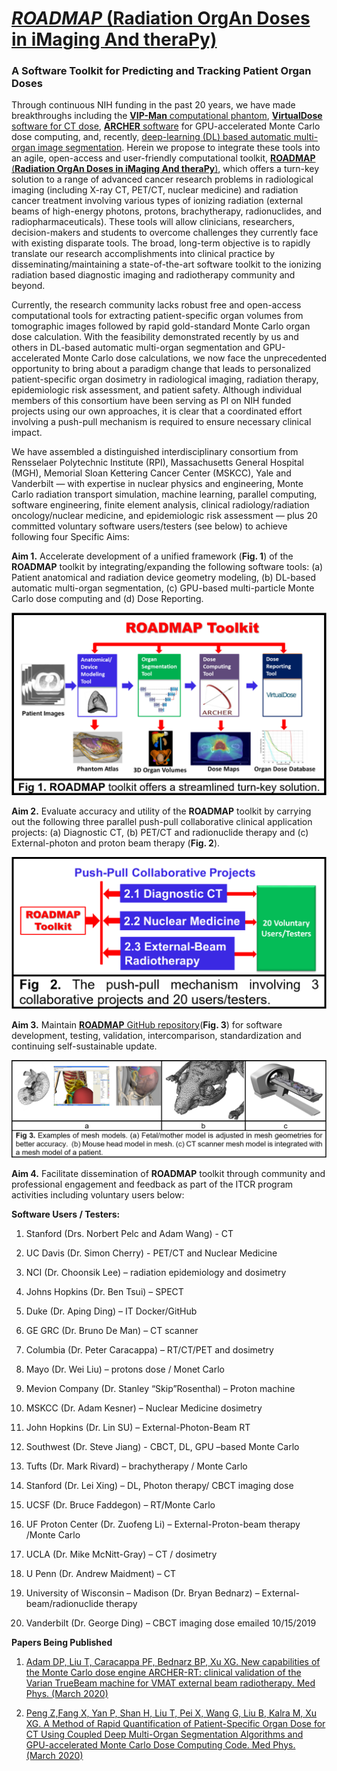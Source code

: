 # [*ROADMAP* (Radiation OrgAn Doses in iMaging And theraPy)](http://www.rpi.edu/dept/radsafe/public_html/ROADMAP.htm)

### A Software Toolkit for Predicting and Tracking Patient Organ Doses 

Through continuous NIH funding in the past 20 years, we have made breakthroughs including the [**VIP-Man** computational phantom](http://www.virtualphantoms.org), [**VirtualDose** software for CT dose](http://www.virtualphantoms.com/our-products/virtualdose/), [**ARCHER** software](http://www.archer-mc.com/) for GPU-accelerated Monte Carlo dose computing, and, recently, [deep-learning (DL) based automatic multi-organ image segmentation](https://aapm.onlinelibrary.wiley.com/doi/abs/10.1002/mp.14131). Herein we propose to integrate these tools into an agile, open-access and user-friendly computational toolkit, [**ROADMAP** (**Radiation OrgAn Doses in iMaging And theraPy**)](http://www.rpi.edu/dept/radsafe/public_html/ROADMAP.htm), which offers a turn-key solution to a range of advanced cancer research problems in radiological imaging (including X-ray CT, PET/CT, nuclear medicine) and radiation cancer treatment involving various types of ionizing radiation (external beams of high-energy photons, protons, brachytherapy, radionuclides, and radiopharmaceuticals).  These tools will allow clinicians, researchers, decision-makers and students to overcome challenges they currently face with existing disparate tools. The broad, long-term objective is to rapidly translate our research accomplishments into clinical practice by disseminating/maintaining a state-of-the-art software toolkit to the ionizing radiation based diagnostic imaging and radiotherapy community and beyond.     

Currently, the research community lacks robust free and open-access computational tools for extracting patient-specific organ volumes from tomographic images followed by rapid gold-standard Monte Carlo organ dose calculation. With the feasibility demonstrated recently by us and others in DL-based automatic multi-organ segmentation and GPU-accelerated Monte Carlo dose calculations, we now face the unprecedented opportunity to bring about a paradigm change that leads to personalized patient-specific organ dosimetry in radiological imaging, radiation therapy, epidemiologic risk assessment, and patient safety. Although individual members of this consortium have been serving as PI on NIH funded projects using our own approaches, it is clear that a coordinated effort involving a push-pull mechanism is required to ensure necessary clinical impact.

We have assembled a distinguished interdisciplinary consortium from Rensselaer Polytechnic Institute (RPI), Massachusetts General Hospital (MGH), Memorial Sloan Kettering Cancer Center (MSKCC), Yale and Vanderbilt — with expertise in nuclear physics and engineering, Monte Carlo radiation transport simulation, machine learning, parallel computing, software engineering, finite element analysis, clinical radiology/radiation oncology/nuclear medicine, and epidemiologic risk assessment — plus 20 committed voluntary software users/testers (see below) to achieve following four Specific Aims: 

**Aim 1.** Accelerate development of a unified framework (**Fig. 1**) of the **ROADMAP** toolkit by   	integrating/expanding the following software tools: (a) Patient anatomical and radiation device 	geometry  modeling, (b) DL-based automatic multi-organ segmentation, (c) GPU-based multi-particle Monte Carlo dose computing and (d) Dose Reporting.

<img src="pictures/pic1.png" style="zoom: 50%;" />

**Aim 2.** Evaluate accuracy and utility of the **ROADMAP** toolkit by carrying out the following three parallel push-pull collaborative clinical application projects: (a) Diagnostic CT, (b) PET/CT and radionuclide therapy and (c) External-photon and proton beam therapy (**Fig. 2**). 

<img src="pictures/pic2.png" style="zoom: 50%;" />

**Aim 3.** Maintain [**ROADMAP** GitHub repository](http://github.com/RoadmapSoftware/RoadMap)(**Fig. 3**) for software development, testing, validation, intercomparison, standardization and continuing self-sustainable update.

![](pictures/pic3.png)

**Aim 4.** Facilitate dissemination of **ROADMAP** toolkit through community and professional engagement and feedback as part of the ITCR program activities including voluntary users below: 

**Software Users / Testers:**

1. Stanford (Drs. Norbert Pelc and Adam Wang) - CT

2. UC Davis (Dr. Simon Cherry) - PET/CT and Nuclear Medicine

3. NCI (Dr. Choonsik Lee) – radiation epidemiology and dosimetry

4. Johns Hopkins (Dr. Ben Tsui) – SPECT 

5. Duke (Dr. Aping Ding) – IT Docker/GitHub

6. GE GRC (Dr. Bruno De Man) – CT scanner 

7. Columbia (Dr. Peter Caracappa) – RT/CT/PET and dosimetry

8. Mayo (Dr. Wei Liu) – protons dose / Monet Carlo

9. Mevion Company (Dr. Stanley “Skip”Rosenthal) – Proton machine 

10. MSKCC (Dr. Adam Kesner) – Nuclear Medicine dosimetry

11. John Hopkins (Dr. Lin SU) – External-Photon-Beam RT

12. Southwest (Dr. Steve Jiang) - CBCT, DL, GPU –based Monte Carlo 

13. Tufts (Dr. Mark Rivard) – brachytherapy / Monte Carlo 

14. Stanford (Dr. Lei Xing) – DL, Photon therapy/ CBCT imaging dose 

15. UCSF (Dr. Bruce Faddegon) – RT/Monte Carlo

16. UF Proton Center (Dr. Zuofeng Li) – External-Proton-beam therapy /Monte Carlo

17. UCLA (Dr. Mike McNitt-Gray) – CT / dosimetry

18. U Penn (Dr. Andrew Maidment) – CT 

19. University of Wisconsin – Madison (Dr. Bryan Bednarz) – External-beam/radionuclide therapy

20. Vanderbilt (Dr. George Ding) – CBCT imaging dose emailed 10/15/2019

**Papers Being Published**

1. [Adam DP, Liu T, Caracappa PF, Bednarz BP, Xu XG. New capabilities of the Monte Carlo dose engine ARCHER-RT: clinical validation of the Varian TrueBeam machine for VMAT external beam radiotherapy. Med Phys. (March 2020)](https://doi.org/10.1002/mp.14143)

2. [Peng Z,Fang X, Yan P, Shan H, Liu T, Pei X, Wang G, Liu B, Kalra M, Xu XG. A Method of Rapid Quantification of Patient-Specific Organ Dose for CT Using Coupled Deep Multi-Organ Segmentation Algorithms and GPU-accelerated Monte Carlo Dose Computing Code. Med Phys. (March 2020)](https://doi.org/10.1002/mp.14131)
